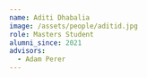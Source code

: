 ```yaml
---
name: Aditi Dhabalia
image: /assets/people/aditid.jpg
role: Masters Student
alumni_since: 2021
advisors:
  - Adam Perer
---
```

